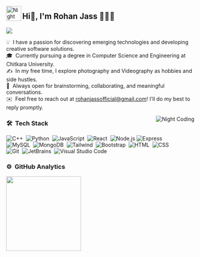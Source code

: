 <img alt="Night Coding" src="./assets/Hand%20Wave.gif" width='40' align="left"/><h2>Hi👋, I'm Rohan Jass 👨🏻‍💻</h2>

<p align="left">
<a href="https://www.linkedin.com/in/rohan-jass-29624520b/"><img src="https://img.shields.io/badge/-Rohan%20Jass-0077B5?style=flat&logo=Linkedin&logoColor=white"/></a>
</p>


💡 &nbsp;I have a passion for discovering emerging technologies and developing creative software solutions.\
🎓 &nbsp;Currently pursuing a degree in Computer Science and Engineering at Chitkara University.\
✍️ &nbsp;In my free time, I explore photography and Videography as hobbies and side hustles.\
💬 &nbsp;Always open for brainstorming, collaborating, and meaningful conversations.\
✉️ &nbsp;Feel free to reach out at rohanjassofficial@gmail.com! I'll do my best to reply promptly.

<img alt="Night Coding" src="https://user-images.githubusercontent.com/74038190/212748830-4c709398-a386-4761-84d7-9e10b98fbe6e.gif" align="right"/>

### 🛠 &nbsp;Tech Stack

![C++](https://img.shields.io/badge/-C++-05122A?style=flat&logo=C%2B%2B&logoColor=00599C)&nbsp;
![Python](https://img.shields.io/badge/-Python-05122A?style=flat&logo=python)&nbsp;
![JavaScript](https://img.shields.io/badge/-JavaScript-05122A?style=flat&logo=javascript)&nbsp;
![React](https://img.shields.io/badge/-React-05122A?style=flat&logo=react)&nbsp;
![Node.js](https://img.shields.io/badge/-Node.js-05122A?style=flat&logo=node.js)
![Express](https://img.shields.io/badge/-Express-05122A?style=flat&logo=express)\
![MySQL](https://img.shields.io/badge/-MySQL-05122A?style=flat&logo=mysql)&nbsp;
![MongoDB](https://img.shields.io/badge/-MongoDB-05122A?style=flat&logo=mongodb)&nbsp;
![Tailwind](https://img.shields.io/badge/-Tailwind-05122A?style=flat&logo=tailwindcss)&nbsp;
![Bootstrap](https://img.shields.io/badge/-Bootstrap-05122A?style=flat&logo=bootstrap&logoColor=563D7C)&nbsp;
![HTML](https://img.shields.io/badge/-HTML-05122A?style=flat&logo=HTML5)&nbsp;
![CSS](https://img.shields.io/badge/-CSS-05122A?style=flat&logo=CSS3&logoColor=1572B6)&nbsp;\
![Git](https://img.shields.io/badge/-Git-05122A?style=flat&logo=git)&nbsp;
![JetBrains](https://img.shields.io/badge/-JetBrains-05122A?style=flat&logo=jetbrains)&nbsp;
![Visual Studio Code](https://img.shields.io/badge/-Visual%20Studio%20Code-05122A?style=flat&logo=visual-studio-code&logoColor=007ACC)&nbsp;

### ⚙️ &nbsp;GitHub Analytics
<a href="https://github.com/rohanjass">
  <img height=200 align="center" src="https://github-readme-stats.vercel.app/api?username=rohanjass&show_icons=true&theme=algolia&count_private=true&hide=stars&card_width=380" />
</a>
